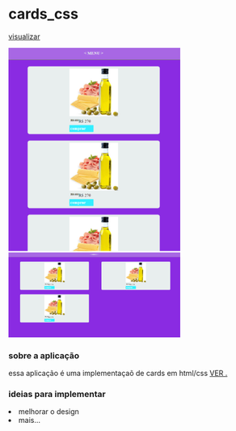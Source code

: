 # cards_css

[visualizar](https://vilmar-moreira-souza.github.io/cards_css/)

<img src="./img/mobile.png" width="340" alt="print da tela">
<img src="./img/desktop.png" width="340" alt="print da tela">

<h3>sobre a aplicação</h3>
<p>essa aplicação é uma implementaçaõ de cards em html/css <a href="https://vilmar-moreira-souza.github.io/cards_css/" target="blank"> VER .</a> <br>

<h3>ideias para implementar</h3>
<li>melhorar o design</li>
<li> mais...</li>
